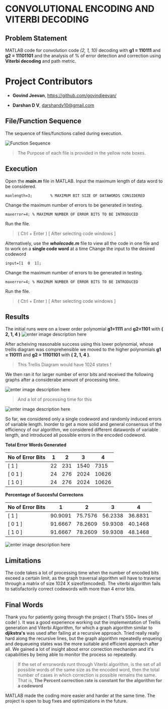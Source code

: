 
# CONVOLUTIONAL ENCODING  AND VITERBI DECODING

## Problem Statement
MATLAB code for  convolution code *(2, 1, 10)* decoding with **g1 = 110111** and **g2  =  11101101**  and  the  analysis  of  %  of  error  detection  and  correction  using **Viterbi decoding** and path metric.


# Project Contributors

- **Govind Jeevan**, https://github.com/govindjeevan/

-  **Darshan D V**, darshandv10@gmail.com

## File/Function Sequence
The sequence of files/functions called during execution.
>
![Function Sequence](https://image.ibb.co/d1mqYS/Function_Sequence.png)

> The Purpose of each file is provided in the yellow note boxes.

## Execution

Open the ***main.m*** file in MATLAB.
Input the maximum length of data word to be considered.

    maxlength=3;        % MAXIMUM BIT SIZE OF DATAWORDS CONSIDERED
Change the maximum number of errors to be generated in testing.

    maxerror=4; % MAXIMUM NUMBER OF ERROR BITS TO BE INTRODUCED

Run the file. 
> ( Ctrl + Enter )  [ After selecting code windows ]

Alternatively, use the ***wholecode.m*** file to view all the code in one file and to work on a **single code word** at a time
Change the input to the desired codeword

    input=[1  0  1];
Change the maximum number of errors to be generated in testing.

    maxerror=4; % MAXIMUM NUMBER OF ERROR BITS TO BE INTRODUCED

Run the file. 
> ( Ctrl + Enter )  [ After selecting code windows ]



## Results

The initial runs were on a lower order polynomial **g1=1111** and **g2=1101** with **( 2, 1, 4 )**
![enter image description here](https://i.imgur.com/7M498X2.jpg)

After acheiving reasonable success using this lower polynomial, whose trellis diagram was comprehensible we moved to the higher polynomials **g1 = 110111** and **g2  =  11101101**   with **( 2, 1, 4 )**.

> This Trellis Diagram would have 1024 states !

We then ran it for larger number of error bits and received the following graphs after a considerabe amount  of processing time.

![enter image description here](https://i.imgur.com/aTTPvwS.jpg)

> And a lot of processing time for this

![enter image description here](https://i.imgur.com/fTLVISO.jpg)

So far, we considered only a single codeword and randomly induced errors of variable length. Inorder to get a more solid and general consensus of the efficiency of our algorithm, we considered different datawords of variable length, and introduced all possible errors in the encoded codeword.

**Total Error Words Generated**

|No of Error Bits| 1 | 2  | 3 | 4 |
--|--|--|--|--|
| [ 1 ] | 22 | 231  | 1540 | 7315 |
| [ 0 1 ]| 24 |  276 | 2024 | 10626 |
|[ 1 0 ]| 24 | 276 | 2024 | 10626 |


**Percentage of Succesful Correctons**

|No of Error Bits| 1 | 2  | 3 | 4 |
--|--|--|--|--|
| [ 1 ] | 90.9091 | 75.7576  | 56.2338 | 36.8831 |
| [ 0 1 ]| 91.6667 |  78.2609 | 59.9308| 40.1468 |
|[ 1 0 ]| 91.6667 | 78.2609 | 59.9308 | 48.1468 |

![enter image description here](https://image.ibb.co/eixBa7/3D_Plot.jpg)

## Limitations

The code takes a lot of processing time when the number of encoded bits exceed a certain limit, as the graph traversal algorithm will have to traverse through a matrix of size 1024 X sizeof(encoded).
The viterbi algorithm fails to satisfactorily correct codewords with more than 4 error bits.
## Final Words

Thank you for patiently going through the project ( That's 550+ lines of code! ).
It was a good experience working out the implementation of Trellis generation and Viterbi Algorithm, for which a graph algorithm similar to **djikstra's** was used after failing at a recursive approach.
Tried really really hard along the recursive lines, but the graph algorithm repeatedly enqueing and dequeueing states was the more suitable and efficient approach after all.
We gained a lot of insight about error correction mechanism and it's capabilities by being able to monitor the process so repeatedly.

> If the set of errorwords runt through Viterbi algorithm, is the set of all possible words of the same size as the encoded word, then the total number of cases in which correction is possible remains the same. That is,
> **The  Percent correction rate is constant for the algorithm for a codeword**
>

MATLAB made the coding more easier and harder at the same time. 
The project is open to bug fixes and optimizations in the future.
